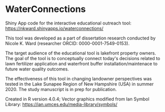# WaterConnections

Shiny App code for the interactive educational outreach tool: https://nkward.shinyapps.io/waterconnections/

This tool was developed as a part of dissertation research conducted by Nicole K. Ward (researcher ORCID: 0000-0001-7549-0153). 

The target audience of the educational tool is lakefront property owners. The goal of the tool is to conceptually connect today's decisions related to lawn fertilizer application and waterfront buffer installation/maintenace to future water quality outcomes. 

The effectiveness of this tool in changing landowner perspectives was tested in the Lake Sunapee Region of New Hampshire (USA) in summer 2020. The study manuscript is in prep for publication.

Created in R version 4.0.4; Vector graphics modified from Ian Symbol Library: https://ian.umces.edu/media-library/symbols/
